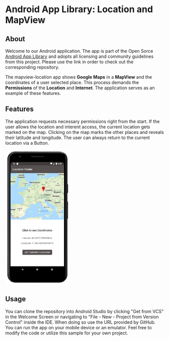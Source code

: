 # Android App Library: Location and MapView

## About
Welcome to our Android application. The app is part of the Open Sorce [Android App Library](https://github.com/LukPle/android-app-library.git) 
and adopts all licensing and community guidelines from this project. Please use the link in order to check out the corresponding repository.

The mapview-location app shows **Google Maps** in a **MapView** and the coordinates of a user selected place.
This process demands the **Permissions** of the **Location** and **Internet**. The application serves as an example of these features.

## Features
The application requests necessary permissions right from the start. If the user allows the location and interent access, the current location gets marked on the map. 
Clicking on the map marks the other places and reveals their latitude and longitude. The user can always return to the current location via a Button. </br>

![](demo_pictures/Screen1.png)

## Usage
You can clone the repository into Android Studio by clicking "Get from VCS" in the Welcome Screen or navigating to "File - New - Project from Version Control" inside 
the IDE. When doing so use the URL provided by GitHub. You can run the app on your mobile device or an emulator. Feel free to modify the code or utilize this sample 
for your own project.
